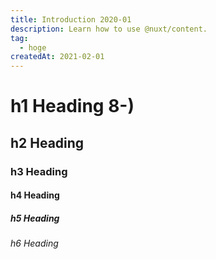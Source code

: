 ```yaml
---
title: Introduction 2020-01
description: Learn how to use @nuxt/content.
tag:
  - hoge
createdAt: 2021-02-01
---
```


# h1 Heading 8-)
## h2 Heading
### h3 Heading
#### h4 Heading
##### h5 Heading
###### h6 Heading
